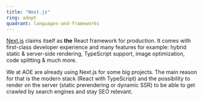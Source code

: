 ```yaml
---
title: "Next.js"
ring: adopt
quadrant: languages-and-frameworks
---
```


[Next.js](https://nextjs.org/) claims itself as **the** React framework for production. It comes with first-class developer experience and many features for example: hybrid static & server-side rendering, TypeScript support, image optimization, code splitting & much more.

We at AOE are already using Next.js for some big projects. The main reason for that is the modern stack (React with TypeScript) and the possibility to render on the server (static prerendering or dynamic SSR) to be able to get crawled by search engines and stay SEO relevant.
